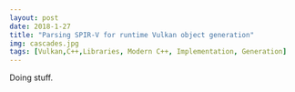```yaml
---
layout: post
date: 2018-1-27
title: "Parsing SPIR-V for runtime Vulkan object generation"
img: cascades.jpg
tags: [Vulkan,C++,Libraries, Modern C++, Implementation, Generation]
---
```


Doing stuff.